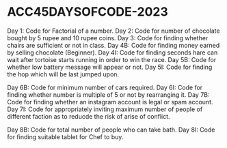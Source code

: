 # ACC45DAYSOFCODE-2023

Day 1: Code for Factorial of a number.
Day 2: Code for number of chocolate bought by 5 rupee and 10 rupee coins.
Day 3: Code for finding whether chairs are sufficient or not in class.
Day 4B: Code for finding money earned by selling chocolate (Beginner).
Day 4I: Code for finding seconds hare can wait after tortoise starts running in order to win the race. 
Day 5B: Code for whether low battery message will appear or not.
Day 5I: Code for finding the hop which will be last jumped upon.

Day 6B: Code for minimum number of cars required. 
Day 6I: Code for finding whether number is multiple of 5 or not by rearranging it.
Day 7B: Code for finding whether an instagram account is legal or spam account.
Day 7I: Code for appropriately inviting maximum number of people of different faction as to reducde the risk of arise of conflict.

Day 8B: Code for total number of people who can take bath.
Day 8I: Code for finding suitable tablet for Chef to buy.